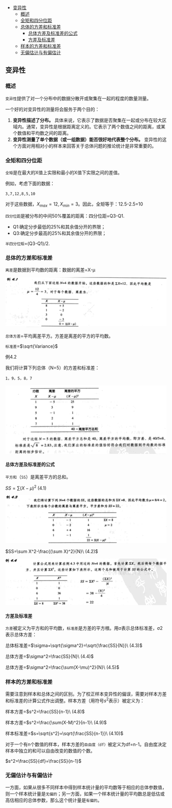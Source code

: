 - [变异性](#%e5%8f%98%e5%bc%82%e6%80%a7)
  - [概述](#%e6%a6%82%e8%bf%b0)
  - [全矩和四分位距](#%e5%85%a8%e7%9f%a9%e5%92%8c%e5%9b%9b%e5%88%86%e4%bd%8d%e8%b7%9d)
  - [总体的方差和标准差](#%e6%80%bb%e4%bd%93%e7%9a%84%e6%96%b9%e5%b7%ae%e5%92%8c%e6%a0%87%e5%87%86%e5%b7%ae)
    - [总体方差及标准差的公式](#%e6%80%bb%e4%bd%93%e6%96%b9%e5%b7%ae%e5%8f%8a%e6%a0%87%e5%87%86%e5%b7%ae%e7%9a%84%e5%85%ac%e5%bc%8f)
    - [方差及标准差](#%e6%96%b9%e5%b7%ae%e5%8f%8a%e6%a0%87%e5%87%86%e5%b7%ae)
  - [样本的方差和标准差](#%e6%a0%b7%e6%9c%ac%e7%9a%84%e6%96%b9%e5%b7%ae%e5%92%8c%e6%a0%87%e5%87%86%e5%b7%ae)
  - [无偏估计与有偏估计](#%e6%97%a0%e5%81%8f%e4%bc%b0%e8%ae%a1%e4%b8%8e%e6%9c%89%e5%81%8f%e4%bc%b0%e8%ae%a1)

## 变异性
### 概述
`变异性`提供了对一个分布中的数据分散开或聚集在一起的程度的数量测量。

一个好的对变异性的测量将会服务于两个目的：
1. **变异性描述了分布。** 具体来说，它表示了数据是否聚集在一起或分布在较大区域内。通常，变异性是根据距离定义的。它表示了两个数值之间的距离，或某个数值和平均数之间的距离。
2. **变异性测量了单个数据（或一组数据）能否很好地代表整个分布。** 变异性的这个方面对用相对小的样本来回答关于总体问题的推论统计是非常重要的。

### 全矩和四分位距
`全矩`是在最大的X值上实限和最小的X值下实限之间的差值。

例如，考虑下面的数据：

```
3,7,12,8,5,10
```

对于这些数据，$X_{max}=12,X_{min}=3$。因此，全矩等于：12.5-2.5=10

`四分位距`是被分布的中间50%覆盖的距离：四分位距=Q3-Q1.

- Q1:确定分步最低的25%和其余值分开的界限；
- Q3:确定分步最高的25%和其余值分开的界限；

`半四分位矩`=(Q3-Q1)/2.

### 总体的方差和标准差
`离差`是数据到平均数的距离：数据的离差=X-μ

![](variance1.png)

`总体方差`=平均离差平方。方差是离差的平方的平均数。

`标准差`=$\sqrt{Variance}$

例4.2

我们将计算下列总体（N=5）的方差和标准差：

```
1，9，5，8，7
```

![](variance2.png)

#### 总体方差及标准差的公式
`平方和`（`SS`）是离差平方的总和。

$SS=\sum(X-\mu)^2\ (4.1)$

![](variance3.png)

$SS=\sum X^2-\frac{(\sum X)^2}{N}\ (4.2)$

![](variance4.png)

#### 方差及标准差
`方差`被定义为平方和的平均数，`标准差`是方差的平方根。用σ表示总体标准差，σ2表示总体方差：

总体标准差=$\sigma=\sqrt{\sigma^2}=\sqrt{\frac{SS}{N}}\ (4.3)$

总体方差=$\sigma^2=\frac{SS}{N}\ (4.4)$

总体方差=$\sigma^2=\frac{\sum(X-\mu)^2}{N}\ (4.5)$

### 样本的方差和标准差
需要注意到样本和总体之间的区别。为了校正样本变异性的偏误，需要对样本方差和标准差的计算公式作出调整。样本方差（用符号$s^2$表示）被定义为：

样本方差=$s^2=\frac{SS}{n-1}\ (4.8)$

样本方差=$s^2=\frac{\sum(X-M)^2}{n-1}\ (4.9)$

样本标准差=$s=\sqrt{s^2}=\sqrt{\frac{SS}{n-1}}\ (4.10)$

对于一个有n个数值的样本，样本方差的`自由度（df）`被定义为df=n-1。自由度决定样本中独立的和可以自由改变的数值的个数。

$s^2=\frac{SS}{df}=\frac{SS}{n-1}$

### 无偏估计与有偏估计
一方面，如果从很多不同样本中得到样本统计量的平均数等于相应的总体参数值，则一个样本统计量是`无偏的`；另一方面，如果一个样本统计量的平均数总是低估或高估相应的总体参数，那么这个统计量是`有偏的`。
